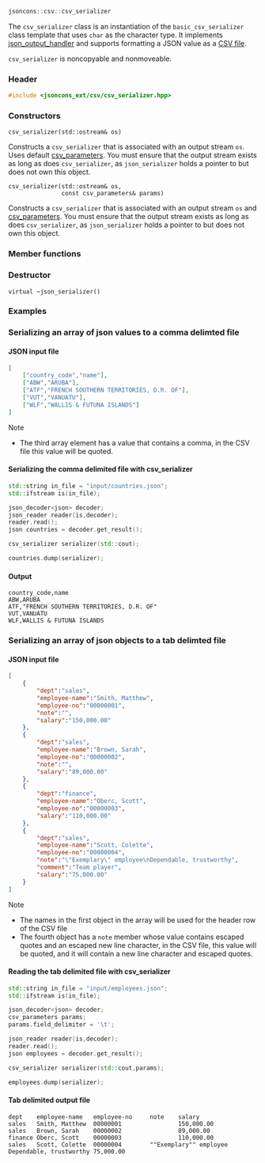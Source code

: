 ```c++
jsoncons::csv::csv_serializer
```
The `csv_serializer` class is an instantiation of the `basic_csv_serializer` class template that uses `char` as the character type.  It implements [json_output_handler](json_output_handler) and supports formatting a JSON value as a [CSV file](http://tools.ietf.org/html/rfc4180).

`csv_serializer` is noncopyable and nonmoveable.

### Header
```c++
#include <jsoncons_ext/csv/csv_serializer.hpp>
```
### Constructors

    csv_serializer(std::ostream& os)
Constructs a `csv_serializer` that is associated with an output stream
`os`. Uses default [csv_parameters](csv_parameters).
You must ensure that the output stream exists as long as does `csv_serializer`, as `json_serializer` holds a pointer to but does not own this object.

    csv_serializer(std::ostream& os,
                   const csv_parameters& params)
Constructs a `csv_serializer` that is associated with an output stream
`os` and [csv_parameters](csv_parameters).
You must ensure that the output stream exists as long as does `csv_serializer`, as `json_serializer` holds a pointer to but does not own this object.

### Member functions


### Destructor

    virtual ~json_serializer()

### Examples

### Serializing an array of json values to a comma delimted file

#### JSON input file 
```json
[
    ["country_code","name"],
    ["ABW","ARUBA"],
    ["ATF","FRENCH SOUTHERN TERRITORIES, D.R. OF"],
    ["VUT","VANUATU"],
    ["WLF","WALLIS & FUTUNA ISLANDS"]
]
```
Note 

- The third array element has a value that contains a comma, in the CSV file this value will be quoted.

#### Serializing the comma delimited file with csv_serializer
```c++
std::string in_file = "input/countries.json";
std::ifstream is(in_file);

json_decoder<json> decoder;
json_reader reader(is,decoder);
reader.read();
json countries = decoder.get_result();

csv_serializer serializer(std::cout);

countries.dump(serializer);
```
#### Output 
```
country_code,name
ABW,ARUBA
ATF,"FRENCH SOUTHERN TERRITORIES, D.R. OF"
VUT,VANUATU
WLF,WALLIS & FUTUNA ISLANDS
```
### Serializing an array of json objects to a tab delimted file

#### JSON input file
```json
[
    {
        "dept":"sales",
        "employee-name":"Smith, Matthew",
        "employee-no":"00000001",
        "note":"",
        "salary":"150,000.00"
    },
    {
        "dept":"sales",
        "employee-name":"Brown, Sarah",
        "employee-no":"00000002",
        "note":"",
        "salary":"89,000.00"
    },
    {
        "dept":"finance",
        "employee-name":"Oberc, Scott",
        "employee-no":"00000003",
        "salary":"110,000.00"
    },
    {
        "dept":"sales",
        "employee-name":"Scott, Colette",
        "employee-no":"00000004",
        "note":"\"Exemplary\" employee\nDependable, trustworthy",
        "comment":"Team player",
        "salary":"75,000.00"
    }
]
```
Note 

- The names in the first object in the array will be used for the header row of the CSV file
- The fourth object has a `note` member whose value contains escaped quotes and an escaped new line character, in the CSV file, this value will be quoted, and it will contain a new line character and escaped quotes.

#### Reading the tab delimited file with csv_serializer
```c++
std::string in_file = "input/employees.json";
std::ifstream is(in_file);

json_decoder<json> decoder;
csv_parameters params;
params.field_delimiter = '\t';

json_reader reader(is,decoder);
reader.read();
json employees = decoder.get_result();

csv_serializer serializer(std::cout,params);

employees.dump(serializer);
```
#### Tab delimited output file
```
dept    employee-name   employee-no     note    salary
sales   Smith, Matthew  00000001                150,000.00
sales   Brown, Sarah    00000002                89,000.00
finance Oberc, Scott    00000003                110,000.00
sales   Scott, Colette  00000004        ""Exemplary"" employee
Dependable, trustworthy 75,000.00
```
